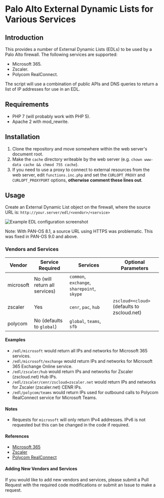 # Palo Alto External Dynamic Lists for Various Services

## Introduction
This provides a number of External Dynamic Lists (EDLs) to be used by a Palo Alto firewall. The following services are supported:

* Microsoft 365.
* Zscaler.
* Polycom RealConnect.

The script will use a combination of public APIs and DNS queries to return a list of IP addresses for use in an EDL.

## Requirements
* PHP 7 (will probably work with PHP 5).
* Apache 2 with mod_rewrite.

## Installation
1. Clone the repository and move somewhere within the web server's document root.
2. Make the `cache` directory writeable by the web server (e.g. `chown www-data cache && chmod 755 cache`).
3. If you need to use a proxy to connect to external resources from the web server, edit `functions.inc.php` and set the `CURLOPT_PROXY` and `CURLOPT_PROXYPORT` options, **otherwise comment these lines out**.

## Usage
Create an External Dynamic List object on the firewall, where the source URL is: `http://your.server/edl/<vendor>/<service>`

![Example EDL configuration screenshot](https://github.com/david-ramsden/paloalto-edl/blob/main/doc/resources/pa-edl-screenshot.png?raw=true "Example EDL configuration screenshot")

Note: With PAN-OS 8.1, a source URL using HTTPS was problematic. This was fixed in PAN-OS 9.0 and above.

### Vendors and Services
Vendor    | Service Required              | Services                                    | Optional Parameters                         |
----------|-------------------------------|---------------------------------------------|---------------------------------------------|
microsoft | No (will return all services) | `common`, `exchange`, `sharepoint`, `skype` |                                             |
zscaler   | Yes                           | `cenr`, `pac`, `hub`                        | `zscloud=<cloud>` (defaults to zscloud.net) |
polycom   | No (defaults to `global`)     | `global`, `teams`, `sfb`                    |                                             |

#### Examples
* `/edl/microsoft` would return all IPs and networks for Microsoft 365 services.
* `/edl/microsoft/exchange` would return IPs and networks for Microsoft 365 Exchange Online service.
* `/edl/zscaler/hub` would return IPs and networks for Zscaler (zscloud.net) Hub IPs.
* `/edl/zscaler/cenr/zscloud=zscaler.net` would return IPs and networks for Zscaler (zscaler.net) CENR IPs.
* `/edl/polycom/teams` would return IPs used for outbound calls to Polycom RealConnect service for Microsoft Teams.

#### Notes
* Requests for `microsoft` will only return IPv4 addresses. IPv6 is not requested but this can be changed in the code if required.

#### References
* [Microsoft 365](https://docs.microsoft.com/en-us/microsoft-365/enterprise/urls-and-ip-address-ranges?view=o365-worldwide)
* [Zscaler](https://config.zscaler.com/)
* [Polycom RealConnect](https://rc-docs.plcm.vc/docs/prerequisites#dns-hostnames)

#### Adding New Vendors and Services
If you would like to add new vendors and services, please submit a Pull Request with the required code modifications or submit an Issue to make a request.
